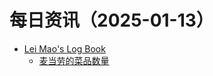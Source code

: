 ﻿# 每日资讯（2025-01-13）

- [Lei Mao's Log Book](https://leimao.github.io/atom.xml)
  - [麦当劳的菜品数量](https://leimao.github.io/essay/%E9%BA%A6%E5%BD%93%E5%8A%B3%E7%9A%84%E8%8F%9C%E5%93%81%E6%95%B0%E9%87%8F/)
